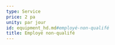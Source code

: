 ```yaml
---
type: Service
price: 2 pa
unity: par jour
id: equipment_hd.md#employé-non-qualifé
title: Employé non-qualifé
---
```


